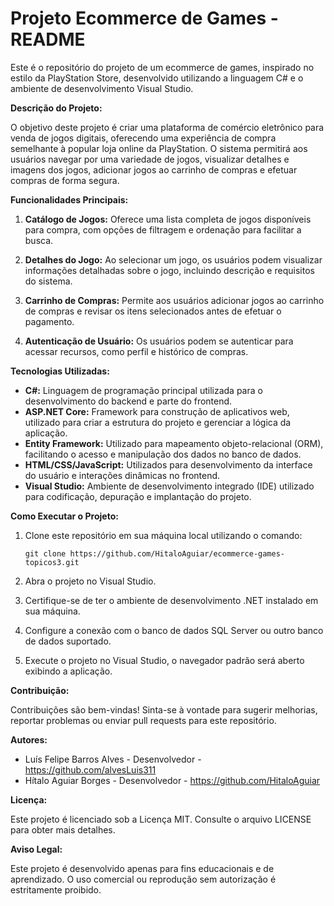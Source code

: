 # **Projeto Ecommerce de Games - README**

Este é o repositório do projeto de um ecommerce de games, inspirado no estilo da PlayStation Store, desenvolvido utilizando a linguagem C# e o ambiente de desenvolvimento Visual Studio.

**Descrição do Projeto:**

O objetivo deste projeto é criar uma plataforma de comércio eletrônico para venda de jogos digitais, oferecendo uma experiência de compra semelhante à popular loja online da PlayStation. O sistema permitirá aos usuários navegar por uma variedade de jogos, visualizar detalhes e imagens dos jogos, adicionar jogos ao carrinho de compras e efetuar compras de forma segura.

**Funcionalidades Principais:**

1. **Catálogo de Jogos:** Oferece uma lista completa de jogos disponíveis para compra, com opções de filtragem e ordenação para facilitar a busca.

2. **Detalhes do Jogo:** Ao selecionar um jogo, os usuários podem visualizar informações detalhadas sobre o jogo, incluindo descrição e requisitos do sistema.

3. **Carrinho de Compras:** Permite aos usuários adicionar jogos ao carrinho de compras e revisar os itens selecionados antes de efetuar o pagamento.

4. **Autenticação de Usuário:** Os usuários podem se autenticar para acessar recursos, como perfil e histórico de compras.

**Tecnologias Utilizadas:**

- **C#:** Linguagem de programação principal utilizada para o desenvolvimento do backend e parte do frontend.
- **ASP.NET Core:** Framework para construção de aplicativos web, utilizado para criar a estrutura do projeto e gerenciar a lógica da aplicação.
- **Entity Framework:** Utilizado para mapeamento objeto-relacional (ORM), facilitando o acesso e manipulação dos dados no banco de dados.
- **HTML/CSS/JavaScript:** Utilizados para desenvolvimento da interface do usuário e interações dinâmicas no frontend.
- **Visual Studio:** Ambiente de desenvolvimento integrado (IDE) utilizado para codificação, depuração e implantação do projeto.

**Como Executar o Projeto:**

1. Clone este repositório em sua máquina local utilizando o comando:

   ```
   git clone https://github.com/HitaloAguiar/ecommerce-games-topicos3.git
   ```

2. Abra o projeto no Visual Studio.

3. Certifique-se de ter o ambiente de desenvolvimento .NET instalado em sua máquina.

4. Configure a conexão com o banco de dados SQL Server ou outro banco de dados suportado.

5. Execute o projeto no Visual Studio, o navegador padrão será aberto exibindo a aplicação.

**Contribuição:**

Contribuições são bem-vindas! Sinta-se à vontade para sugerir melhorias, reportar problemas ou enviar pull requests para este repositório.

**Autores:**

- Luís Felipe Barros Alves - Desenvolvedor - https://github.com/alvesLuis311
- Hítalo Aguiar Borges - Desenvolvedor - https://github.com/HitaloAguiar

**Licença:**

Este projeto é licenciado sob a Licença MIT. Consulte o arquivo LICENSE para obter mais detalhes.

**Aviso Legal:**

Este projeto é desenvolvido apenas para fins educacionais e de aprendizado. O uso comercial ou reprodução sem autorização é estritamente proibido.
